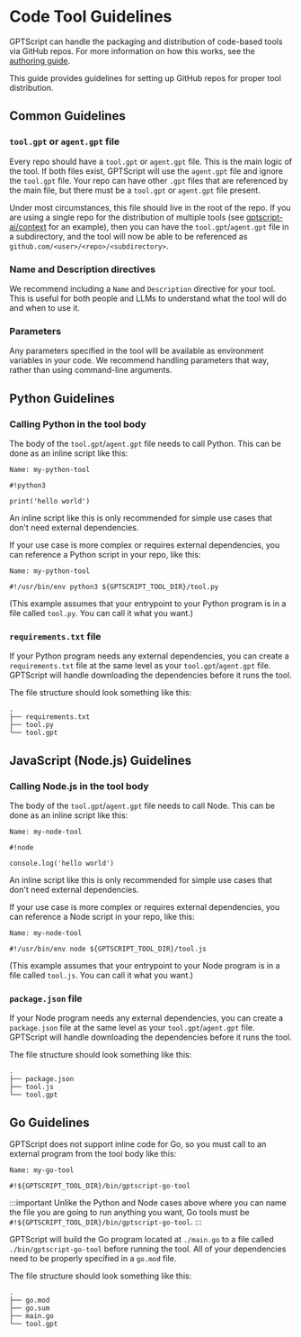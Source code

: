 # Code Tool Guidelines

GPTScript can handle the packaging and distribution of code-based tools via GitHub repos.
For more information on how this works, see the [authoring guide](02-authoring.md#sharing-tools).

This guide provides guidelines for setting up GitHub repos for proper tool distribution.

## Common Guidelines

### `tool.gpt` or `agent.gpt` file

Every repo should have a `tool.gpt` or `agent.gpt` file. This is the main logic of the tool.
If both files exist, GPTScript will use the `agent.gpt` file and ignore the `tool.gpt` file.
Your repo can have other `.gpt` files that are referenced by the main file, but there must be a `tool.gpt` or `agent.gpt` file present.

Under most circumstances, this file should live in the root of the repo.
If you are using a single repo for the distribution of multiple tools (see [gptscript-ai/context](https://github.com/gptscript-ai/context) for an example),
then you can have the `tool.gpt`/`agent.gpt` file in a subdirectory, and the tool will now be able to be referenced as `github.com/<user>/<repo>/<subdirectory>`.

### Name and Description directives

We recommend including a `Name` and `Description` directive for your tool.
This is useful for both people and LLMs to understand what the tool will do and when to use it.

### Parameters

Any parameters specified in the tool will be available as environment variables in your code.
We recommend handling parameters that way, rather than using command-line arguments.

## Python Guidelines

### Calling Python in the tool body

The body of the `tool.gpt`/`agent.gpt` file needs to call Python. This can be done as an inline script like this:

```
Name: my-python-tool

#!python3

print('hello world')
```

An inline script like this is only recommended for simple use cases that don't need external dependencies.

If your use case is more complex or requires external dependencies, you can reference a Python script in your repo, like this:

```
Name: my-python-tool

#!/usr/bin/env python3 ${GPTSCRIPT_TOOL_DIR}/tool.py
```

(This example assumes that your entrypoint to your Python program is in a file called `tool.py`. You can call it what you want.)

### `requirements.txt` file

If your Python program needs any external dependencies, you can create a `requirements.txt` file at the same level as
your `tool.gpt`/`agent.gpt` file. GPTScript will handle downloading the dependencies before it runs the tool.

The file structure should look something like this:

```
.
├── requirements.txt
├── tool.py
└── tool.gpt
```

## JavaScript (Node.js) Guidelines

### Calling Node.js in the tool body

The body of the `tool.gpt`/`agent.gpt` file needs to call Node. This can be done as an inline script like this:

```
Name: my-node-tool

#!node

console.log('hello world')
```

An inline script like this is only recommended for simple use cases that don't need external dependencies.

If your use case is more complex or requires external dependencies, you can reference a Node script in your repo, like this:

```
Name: my-node-tool

#!/usr/bin/env node ${GPTSCRIPT_TOOL_DIR}/tool.js
```

(This example assumes that your entrypoint to your Node program is in a file called `tool.js`. You can call it what you want.)

### `package.json` file

If your Node program needs any external dependencies, you can create a `package.json` file at the same level as
your `tool.gpt`/`agent.gpt` file. GPTScript will handle downloading the dependencies before it runs the tool.

The file structure should look something like this:

```
.
├── package.json
├── tool.js
└── tool.gpt
```

## Go Guidelines

GPTScript does not support inline code for Go, so you must call to an external program from the tool body like this:

```
Name: my-go-tool

#!${GPTSCRIPT_TOOL_DIR}/bin/gptscript-go-tool
```

:::important
Unlike the Python and Node cases above where you can name the file you are going to run anything you want, Go tools must be `#!${GPTSCRIPT_TOOL_DIR}/bin/gptscript-go-tool`.
:::

GPTScript will build the Go program located at `./main.go` to a file called `./bin/gptscript-go-tool` before running the tool.
All of your dependencies need to be properly specified in a `go.mod` file.

The file structure should look something like this:

```
.
├── go.mod
├── go.sum
├── main.go
└── tool.gpt
```
